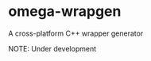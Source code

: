 # omega-wrapgen
A cross-platform C++ wrapper generator

NOTE: Under development

<!-- A cross-platform C++ wrapper generator (similar to SWIG) that can generate to wrappers for many different languages including C, Go -->
